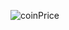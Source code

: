 ![coinPrice](https://user-images.githubusercontent.com/32739956/200161148-7bb0e385-8d01-43e0-9909-f7d05dabdc09.gif)
